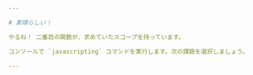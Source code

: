 ```yaml
---

# 素晴らしい！

やるね！ 二番目の関数が、求めていたスコープを持っています。

コンソールで `javascripting` コマンドを実行します。次の課題を選択しましょう。

---
```

